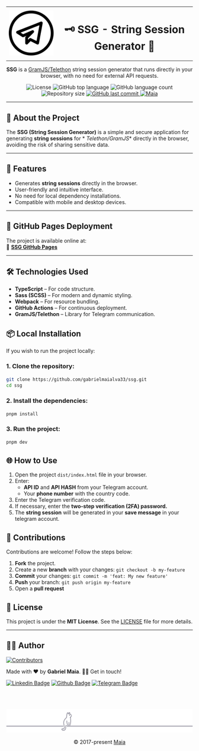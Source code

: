 <table style="width:100%" align="center" border="0">
  <tr align="center">
    <td><img src=".github/assets/telegram.png" alt="PalWeed" width="200"></td>
    <td><h1>🗝 SSG - String Session Generator 🔗</h1></td>
  </tr>
</table>

<p align="center">
  <strong>SSG</strong> is a <a href="https://docs.telethon.dev/en/stable/">GramJS/Telethon</a> string session generator that runs directly in your browser, with no need for external API requests.
</p>

<p align="center">
  <img src="https://img.shields.io/github/license/gabrielmaialva33/ssg?color=00b8d3?style=flat&logo=appveyor" alt="License" />
  <img src="https://img.shields.io/github/languages/top/gabrielmaialva33/ssg?style=flat&logo=appveyor" alt="GitHub top language" >
  <img src="https://img.shields.io/github/languages/count/gabrielmaialva33/ssg?style=flat&logo=appveyor" alt="GitHub language count" >
  <img src="https://img.shields.io/github/repo-size/gabrielmaialva33/ssg?style=flat&logo=appveyor" alt="Repository size" >
  <a href="https://github.com/gabrielmaialva33/ssg/commits/master">
    <img src="https://img.shields.io/github/last-commit/gabrielmaialva33/ssg?style=flat&logo=appveyor" alt="GitHub last commit" >
    <img src="https://img.shields.io/badge/made%20by-Maia-15c3d6?style=flat&logo=appveyor" alt="Maia" >  
  </a>
</p>

---

## **📖 About the Project**

The **SSG (String Session Generator)** is a simple and secure application for generating **string sessions** for *
*Telethon/GramJS** directly in the browser, avoiding the risk of sharing sensitive data.

---

## **🌟 Features**

- Generates **string sessions** directly in the browser.
- User-friendly and intuitive interface.
- No need for local dependency installations.
- Compatible with mobile and desktop devices.

---

## **🚀 GitHub Pages Deployment**

The project is available online at:  
🔗 **[SSG GitHub Pages](https://gabrielmaialva33.github.io/ssg/)**

---

## **🛠️ Technologies Used**

- **TypeScript** – For code structure.
- **Sass (SCSS)** – For modern and dynamic styling.
- **Webpack** – For resource bundling.
- **GitHub Actions** – For continuous deployment.
- **GramJS/Telethon** – Library for Telegram communication.

## **📦 Local Installation**

If you wish to run the project locally:

### **1. Clone the repository:**

```bash
git clone https://github.com/gabrielmaialva33/ssg.git
cd ssg
```

### **2. Install the dependencies:**

```bash
pnpm install
```

### **3. Run the project:**

```bash
pnpm dev
```

## **🌐 How to Use**

1. Open the project `dist/index.html` file in your browser.
2. Enter:
    - **API ID** and **API HASH** from your Telegram account.
    - Your **phone number** with the country code.
3. Enter the Telegram verification code.
4. If necessary, enter the **two-step verification (2FA) password.**
5. The **string session** will be generated in your **save message** in your telegram account.

## **🚧 Contributions**

Contributions are welcome! Follow the steps below:

1. **Fork** the project.
2. Create a new **branch** with your changes: `git checkout -b my-feature`
3. **Commit** your changes: `git commit -m 'feat: My new feature'`
4. **Push** your branch: `git push origin my-feature`
5. Open a **pull request**

## **📝 License**

This project is under the **MIT License**. See the [LICENSE](LICENSE) file for more details.

---

## **👨‍💻 Author**

[![Contributors](https://contrib.nn.ci/api?repo=gabrielmaialva33/flora-music-bot&radius=100)](https://github.com/gabrielmaialva33/ssg/graphs/contributors)

Made with ❤️ by **Gabriel Maia**. 👋🏽 Get in touch!

[![Linkedin Badge](https://img.shields.io/badge/-Gabriel_Maia-blue?style=flat&logo=Linkedin&logoColor=white&link=https://www.linkedin.com/in/maia-gabriel-183984239/)](https://www.linkedin.com/in/maia-gabriel-183984239/)
[![Github Badge](https://img.shields.io/badge/-gabrielmaialva33-000?style=flat&logo=Github&logoColor=white&link=https://github.com/gabrielmaialva33/)](https://github.com/gabrielmaialva33/)
[![Telegram Badge](https://img.shields.io/badge/-@mrootx-0088cc?style=flat&logo=Telegram&logoColor=white&link=https://t.me/mrootx)](https://t.me/mrootx)

<br/>
<br/>

<p align="center"><img src="https://raw.githubusercontent.com/gabrielmaialva33/gabrielmaialva33/master/assets/gray0_ctp_on_line.svg?sanitize=true" /></p>
<p align="center">&copy; 2017-present <a href="https://github.com/gabrielmaialva33/" target="_blank">Maia</a>